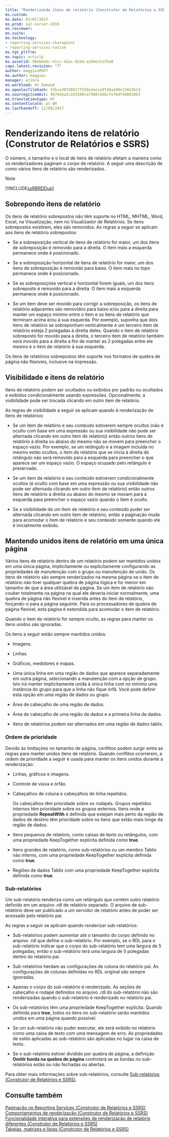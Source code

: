 ```yaml
---
title: "Renderizando itens de relatório (Construtor de Relatórios e SSRS) | Microsoft Docs"
ms.custom: 
ms.date: 03/07/2017
ms.prod: sql-server-2016
ms.reviewer: 
ms.suite: 
ms.technology:
- reporting-services-sharepoint
- reporting-services-native
ms.tgt_pltfrm: 
ms.topic: article
ms.assetid: 99ebb4dc-41cc-42ac-82dd-a2b0e31155a0
caps.latest.revision: "7"
author: maggiesMSFT
ms.author: maggies
manager: erikre
ms.workload: On Demand
ms.openlocfilehash: 53bce307d8817f538e3ee1a9fd4add0e156b2b1d
ms.sourcegitcommit: 9678eba3c2d3100cef408c69bcfe76df49803d63
ms.translationtype: HT
ms.contentlocale: pt-BR
ms.lasthandoff: 11/09/2017
---
```

# <a name="rendering-report-items-report-builder-and-ssrs"></a>Renderizando itens de relatório (Construtor de Relatórios e SSRS)
  O número, o tamanho e o local de itens de relatório afetam a maneira como os renderizadores paginam o corpo de relatório. A seguir uma descrição de como vários itens de relatório são renderizados.  
  
> [!NOTE]  
>  [!INCLUDE[ssRBRDDup](../../includes/ssrbrddup-md.md)]  
  
## <a name="overlapping-report-items"></a>Sobrepondo itens de relatório  
 Os itens de relatório sobrepostos não têm suporte no HTML, MHTML, Word, Excel, na Visualização, nem no Visualizador de Relatórios. Se itens sobrepostos existirem, eles são removidos. As regras a seguir se aplicam aos itens de relatório sobrepostos:  
  
-   Se a sobreposição vertical de itens de relatório for maior, um dos itens de sobreposição é removido para a direita. O item mais a esquerda permanece onde é posicionado.  
  
-   Se a sobreposição horizontal de itens de relatório for maior, um dos itens de sobreposição é removido para baixo. O item mais no topo permanece onde é posicionado.  
  
-   Se as sobreposições vertical e horizontal forem iguais, um dos itens sobreposto é removido para a direita. O item mais a esquerda permanece onde é posicionado.  
  
-   Se um item deve ser movido para corrigir a sobreposição, os itens de relatório adjacentes são removidos para baixo e/ou para a direita para manter um espaço mínimo entre o item e os itens de relatório que terminam acima e/ou à sua esquerda. Por exemplo, suponha que dois itens de relatório se sobreponham verticalmente e um terceiro item de relatório esteja 2 polegadas à direita deles. Quando o item de relatório sobreposto for movido para a direita, o terceiro item de relatório também será movido para a direita a fim de manter as 2 polegadas entre ele mesmo e o item de relatório à sua esquerda.  
  
 Os itens de relatórios sobrepostos têm suporte nos formatos de quebra de página não flexíveis, inclusive na impressão.  
  
## <a name="visibility-and-report-items"></a>Visibilidade e itens de relatório  
 Itens de relatório podem ser ocultados ou exibidos por padrão ou ocultados e exibidos condicionalmente usando expressões. Opcionalmente, a visibilidade pode ser trocada clicando em outro item de relatório.  
  
 As regras de visibilidade a seguir se aplicam quando à renderização de itens de relatórios:  
  
-   Se um item de relatório e seu conteúdo estiverem sempre ocultos (não é oculto com base em uma expressão ou sua visibilidade não pode ser alternada clicando em outro item de relatório) então outros itens de relatório à direita ou abaixo do mesmo não se movem para preencher o espaço vazio. Por exemplo, se um retângulo e a imagem incluída no mesmo estão ocultos, o item de relatório que se inicia à direita do retângulo não será removido para a esquerda para preencher o que aparece ser um espaço vazio. O espaço ocupado pelo retângulo é preservado.  
  
-   Se um item de relatório e seu conteúdo estiverem condicionalmente ocultos (é oculto com base em uma expressão ou sua visibilidade não pode ser alternada clicando em outro item de relatório) então outros itens de relatório à direita ou abaixo do mesmo se movam para a esquerda para preencher o espaço vazio quando o item é oculto.  
  
-   Se a visibilidade de um item de relatório e seu conteúdo puder ser alternada clicando em outro item de relatório, então a paginação muda para acomodar o item de relatório e seu conteúdo somente quando ele é inicialmente exibido.  
  
## <a name="keeping-report-items-together-on-a-single-page"></a>Mantendo unidos itens de relatório em uma única página  
 Vários itens de relatório dentro de um relatório podem ser mantidos unidos em uma única página, implicitamente ou explicitamente configurando as propriedades de manutenção com o grupo ou manutenção de união. Os itens de relatório são sempre renderizados na mesma página se o item de relatório não tiver qualquer quebra de página lógica e for menor em tamanho de que a área utilizável da página. Se um item de relatório não couber totalmente na página na qual ele deveria iniciar normalmente, uma quebra de página não flexível é inserida antes do item de relatório, forçando-o para a página seguinte. Para os processadores de quebra de página flexível, esta página é estendida para acomodar o item de relatório.  
  
 Quando o item de relatório for sempre oculto, as regras para manter os itens unidos são ignoradas.  
  
 Os itens a seguir estão sempre mantidos unidos:  
  
-   Imagens.  
  
-   Linhas.  
  
-   Gráficos, medidores e mapas.  
  
-   Uma única linha em uma região de dados que aparece separadamente em outra página, selecionando a manutenção com a opção de grupo. Isto irá manter implicitamente unida à única linha com no mínimo uma instância do grupo para que a linha não fique órfã. Você pode definir esta opção em uma região de dados ou grupo.  
  
-   Área de cabeçalho de uma região de dados.  
  
-   Área de cabeçalho de uma região de dados e a primeira linha de dados.  
  
-   Itens de relatórios podem ser alternados em uma região de dados tablix.  
  
### <a name="priority-order"></a>Ordem de prioridade  
 Devido às limitações no tamanho de página, conflitos podem surgir entre as regras para manter unidos itens de relatório. Quando conflitos ocorrerem, a ordem de prioridade a seguir é usada para manter os itens unidos durante a renderização:  
  
-   Linhas, gráficos e imagens.  
  
-   Controle de viúva e órfão.  
  
-   Cabeçalhos de coluna e cabeçalhos de linha repetidos.  
  
     Os cabeçalhos têm prioridade sobre os rodapés. Grupos repetidos internos têm prioridade sobre os grupos externos. Itens onde a propriedade **RepeatWith** é definida que estejam mais perto da região de dados de destino têm prioridade sobre os itens que estão mais longe da região de dados.  
  
-   Itens pequenos de relatório, como caixas de texto ou retângulos, com uma propriedade KeepTogether explícita definida como **true**.  
  
-   Itens grandes de relatório, como sub-relatórios ou um membro Tablix não interno, com uma propriedade KeepTogether explícita definida como **true**.  
  
-   Regiões de dados Tablix com uma propriedade KeepTogether explícita definida como **true**.  
  
### <a name="subreports"></a>Sub-relatórios  
 Um sub-relatório renderiza como um retângulo que contém outro relatório definido em um arquivo .rdl de relatório separado. O arquivo de sub-relatório deve ser publicado a um servidor de relatório antes de poder ser acessado pelo relatório pai.  
  
 As regras a seguir se aplicam quando renderizar sub-relatórios:  
  
-   Sub-relatórios podem aumentar até o tamanho do corpo definido no arquivo .rdl que define o sub-relatório. Por exemplo, se o RDL para o sub-relatório indicar que o corpo do sub-relatório tem uma largura de 5 polegadas, então o sub-relatório terá uma largura de 5 polegadas dentro do relatório pai.  
  
-   Sub-relatórios herdam as configurações de coluna do relatório pai. As configurações de colunas definidas no RDL original são sempre ignoradas.  
  
-   Apenas o corpo do sub-relatório é renderizado. As seções de cabeçalho e rodapé definidos no arquivo .rdl do sub-relatório não são renderizadas quando o sub-relatório é renderizado no relatório pai.  
  
-   Os sub-relatórios têm uma propriedade KeepTogether explícita. Quando definida para **true**, todos os itens no sub-relatório serão mantidos unidos em uma página quando possível.  
  
-   Se um sub-relatório não puder executar, ele será exibido no relatório como uma caixa de texto com uma mensagem de erro. As propriedades de estilo aplicadas ao sub-relatório são aplicadas no lugar na caixa de texto.  
  
-   Se o sub-relatório estiver dividido por quebra de página, a definição **Omitir borda na quebra de página** controlará se as bordas no sub-relatórios estão ou não fechadas ou abertas.  
  
 Para obter mais informações sobre sub-relatórios, consulte [Sub-relatórios &#40;Construtor de Relatórios e SSRS&#41;](../../reporting-services/report-design/subreports-report-builder-and-ssrs.md).  
  
## <a name="see-also"></a>Consulte também  
 [Paginação no Reporting Services &#40;Construtor de Relatórios e SSRS&#41;](../../reporting-services/report-design/pagination-in-reporting-services-report-builder-and-ssrs.md)   
 [Comportamentos de renderização &#40;Construtor de Relatórios e SSRS&#41;](../../reporting-services/report-design/rendering-behaviors-report-builder-and-ssrs.md)   
 [Funcionalidade interativa para extensões de renderização de relatório diferentes &#40;Construtor de Relatórios e SSRS&#41;](../../reporting-services/report-builder/interactive-functionality-different-report-rendering-extensions.md)   
 [Tabelas, matrizes e listas &#40;Construtor de Relatórios e SSRS&#41;](../../reporting-services/report-design/tables-matrices-and-lists-report-builder-and-ssrs.md)  
  
  

